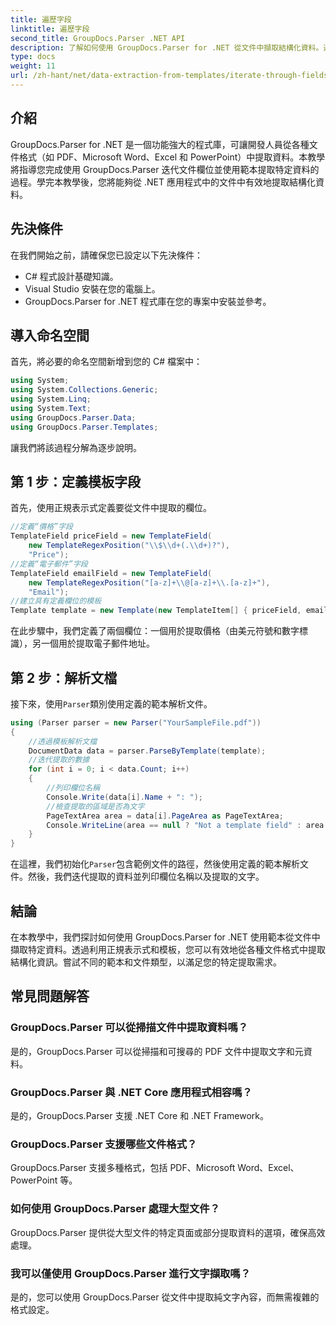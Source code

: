 ```yaml
---
title: 遍歷字段
linktitle: 遍歷字段
second_title: GroupDocs.Parser .NET API
description: 了解如何使用 GroupDocs.Parser for .NET 從文件中擷取結構化資料。透過文件資料擷取功能增強您的 .NET 應用程式。
type: docs
weight: 11
url: /zh-hant/net/data-extraction-from-templates/iterate-through-fields/
---
```

## 介紹
GroupDocs.Parser for .NET 是一個功能強大的程式庫，可讓開發人員從各種文件格式（如 PDF、Microsoft Word、Excel 和 PowerPoint）中提取資料。本教學將指導您完成使用 GroupDocs.Parser 迭代文件欄位並使用範本提取特定資料的過程。學完本教學後，您將能夠從 .NET 應用程式中的文件中有效地提取結構化資料。
## 先決條件
在我們開始之前，請確保您已設定以下先決條件：
- C# 程式設計基礎知識。
- Visual Studio 安裝在您的電腦上。
- GroupDocs.Parser for .NET 程式庫在您的專案中安裝並參考。

## 導入命名空間
首先，將必要的命名空間新增到您的 C# 檔案中：
```csharp
using System;
using System.Collections.Generic;
using System.Linq;
using System.Text;
using GroupDocs.Parser.Data;
using GroupDocs.Parser.Templates;
```
讓我們將該過程分解為逐步說明。
## 第 1 步：定義模板字段
首先，使用正規表示式定義要從文件中提取的欄位。
```csharp
//定義“價格”字段
TemplateField priceField = new TemplateField(
    new TemplateRegexPosition("\\$\\d+(.\\d+)?"),
    "Price");
//定義“電子郵件”字段
TemplateField emailField = new TemplateField(
    new TemplateRegexPosition("[a-z]+\\@[a-z]+\\.[a-z]+"),
    "Email");
//建立具有定義欄位的模板
Template template = new Template(new TemplateItem[] { priceField, emailField });
```
在此步驟中，我們定義了兩個欄位：一個用於提取價格（由美元符號和數字標識），另一個用於提取電子郵件地址。
## 第 2 步：解析文檔
接下來，使用`Parser`類別使用定義的範本解析文件。
```csharp
using (Parser parser = new Parser("YourSampleFile.pdf"))
{
    //透過模板解析文檔
    DocumentData data = parser.ParseByTemplate(template);
    //迭代提取的數據
    for (int i = 0; i < data.Count; i++)
    {
        //列印欄位名稱
        Console.Write(data[i].Name + ": ");
        //檢查提取的區域是否為文字
        PageTextArea area = data[i].PageArea as PageTextArea;
        Console.WriteLine(area == null ? "Not a template field" : area.Text);
    }
}
```
在這裡，我們初始化`Parser`包含範例文件的路徑，然後使用定義的範本解析文件。然後，我們迭代提取的資料並列印欄位名稱以及提取的文字。
## 結論
在本教學中，我們探討如何使用 GroupDocs.Parser for .NET 使用範本從文件中擷取特定資料。透過利用正規表示式和模板，您可以有效地從各種文件格式中提取結構化資訊。嘗試不同的範本和文件類型，以滿足您的特定提取需求。

## 常見問題解答
### GroupDocs.Parser 可以從掃描文件中提取資料嗎？
是的，GroupDocs.Parser 可以從掃描和可搜尋的 PDF 文件中提取文字和元資料。
### GroupDocs.Parser 與 .NET Core 應用程式相容嗎？
是的，GroupDocs.Parser 支援 .NET Core 和 .NET Framework。
### GroupDocs.Parser 支援哪些文件格式？
GroupDocs.Parser 支援多種格式，包括 PDF、Microsoft Word、Excel、PowerPoint 等。
### 如何使用 GroupDocs.Parser 處理大型文件？
GroupDocs.Parser 提供從大型文件的特定頁面或部分提取資料的選項，確保高效處理。
### 我可以僅使用 GroupDocs.Parser 進行文字擷取嗎？
是的，您可以使用 GroupDocs.Parser 從文件中提取純文字內容，而無需複雜的格式設定。